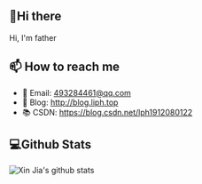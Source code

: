 ## 👋Hi there 
Hi, I'm father
## 📫 How to reach me
- 📧 Email: 493284461@qq.com
- 📝 Blog:  http://blog.liph.top
- 📚 CSDN:  https://blog.csdn.net/lph1912080122

## 💻Github Stats
![Xin Jia's github stats](https://github-readme-stats.vercel.app/api?username=lipenghuihenu&show_icons=true&theme=highcontrast)

